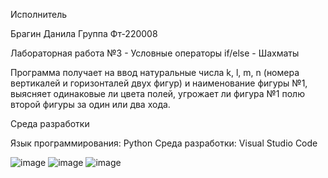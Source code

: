 Исполнитель

Брагин Данила
Группа Фт-220008


Лабораторная работа №3 - Условные операторы if/else - Шахматы

Программа получает на ввод натуральные числа k, l, m, n (номера вертикалей и горизонталей двух фигур) и наименование фигуры №1, выясняет одинаковые ли цвета полей, угрожает ли фигура №1 полю второй фигуры за один или два хода.


Среда разработки

Язык программирования: Python
Среда разработки: Visual Studio Code


![image](https://github.com/scoundrel-343/laboratornaya-3/assets/146209505/f7c4cdc4-b33f-4faf-8abd-13ded29732e2)
![image](https://github.com/scoundrel-343/laboratornaya-3/assets/146209505/35d59747-f258-401e-a8e1-cccb91b4eece)
![image](https://github.com/scoundrel-343/laboratornaya-3/assets/146209505/ba0991c9-c369-4451-94f1-19a9b5895033)

